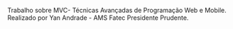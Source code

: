 Trabalho sobre MVC- Técnicas Avançadas de Programação Web e Mobile.<br>
Realizado por Yan Andrade - AMS Fatec Presidente Prudente.
